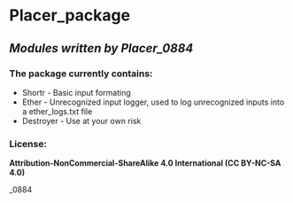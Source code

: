 # Placer_package
## *Modules written by Placer_0884*



### The package currently contains:
- Shortr    -   Basic input formating
- Ether     -   Unrecognized input logger, used to log unrecognized inputs into a ether_logs.txt file
- Destroyer -	Use at your own risk


### License:
**Attribution-NonCommercial-ShareAlike 4.0 International (CC BY-NC-SA 4.0)**

_0884
